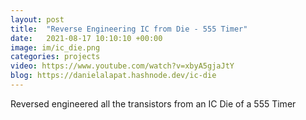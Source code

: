 ```yaml
---
layout: post
title:  "Reverse Engineering IC from Die - 555 Timer"
date:   2021-08-17 10:10:10 +00:00
image: im/ic_die.png
categories: projects
video: https://www.youtube.com/watch?v=xbyA5gjaJtY
blog: https://danielalapat.hashnode.dev/ic-die 
---
```

Reversed engineered all the transistors from an IC Die of a 555 Timer
